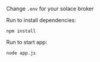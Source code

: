 
Change `.env` for your solace broker

Run to install dependencies:
```
npm install
```

Run to start app:
```
node app.js
```